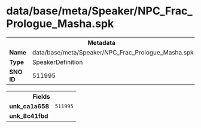 <h1>data/base/meta/Speaker/NPC_Frac_Prologue_Masha.spk</h1><table><tr><th colspan="100%">Metadata</th></tr><tr><td><b>Name</b></td><td>data/base/meta/Speaker/NPC_Frac_Prologue_Masha.spk</td></tr><tr><td><b>Type</b></td><td>SpeakerDefinition</td></tr><tr><td><b>SNO ID</b></td><td>511995</td></tr></table>

<table><tr><th colspan="100%">Fields</th></tr><tr><td><b>unk_ca1a658</b></td><td><code>511995</code></td></tr><tr><td><b>unk_8c41fbd</b></td><td></td></tr></table>

